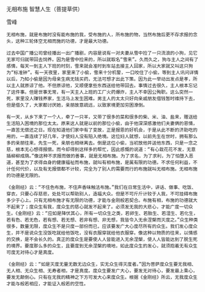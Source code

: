 无相布施 智慧人生（菩提草供）

雪峰


    无相布施，就是布施时没有能布施的我，受布施的人，所布施的物，当然布施后更不存求报的念头，这种三轮体空无相而施的功德，才是最大功德。

    过去中国广播公司曾经播出一出广播剧，内容是说有一对夫妻从雪中捡了一只流浪的小狗，见它无家可归就带回去饲养。因为是雪中捡来的，所以就取名“雪来”。久而久之，狗与主人之间有了感情，每天一到主人下班的时刻，雪来就会准时到车站去接主人回家，所以大家就又叫这只狗为“标准钟”。有一天夜里，家里来了小偷，雪来十分机警，一口咬住了小偷，等到主人讯问详情以后，乃知小偷是因为母亲生病无钱买药，无法可想才出此下策。因为此一举动出发点是孝，所以主人就原谅了他。不但原谅他，又顺便拿些东西送给他带回去。事情过去很久，主人根本忘记了这件事。但是世事无常，有一天主人上班的工厂火药爆炸，主人不幸因公殉职。这么突然一死，家里没人赚钱养家，生活马上发生困难。男主人的太太只好向亲戚朋友借钱暂时维持下去，但是借久了，大家都讨厌她，亲朋故意疏远，以致家境更加穷困潦倒。

    有一天，从乡下来了一个人，牵了一只羊，又带了很多的菜和很多的柴、米、油、盐来，赠送给生活陷入困境的那位太太。原来这人就是以前的那位小偷，由于他深深感激他们夫妻俩的恩情，一直苦无偿还之日。现在知道他们家中有了变故，正是报恩的好机会，于是从此不断的济助吃的用的，一直连续了好几年，才使妇人没有陷入绝境。这位妇人就想，以前先生在世时，拥有那么多的亲朋往来，先生一死，亲朋也相继离去。倒是这位小偷，当初放他并送他东西，只是一念之慈，根本无心想得报偿。而今却得到这样多的帮忙，因此感慨的说道：“有心栽花花不发，无意插柳柳成荫。”像这种不求报而做的善事，就是无相布施。为了求名，为了求利，为了怕堕入恶道，甚至为了求得自身的健康福祉而布施，就叫有相布施，是属有限的功德。不求任何利益，不计任何代价，以及有无报偿都不计较，完全为了别人的需要而行的布施就叫无相布施。无相布施的功德是无限的。

    《金刚经》云：“不住色布施，不住声香味触法布施。”我们在日常生活中，讲话、做事、吃饭、穿衣，只要心存慈悲，处处可以帮助别人，造福大众。但是不可斤斤计较于人我，不可挂碍布施多少于心上。只有无相布施才有无限的功德，才能与金刚般若契合。布施有相，布施的功德就大不起来了；度众生有我，度众生的慈心就发不起来了。必须发无我的大悲心，才能广度一切众生。《金刚经》云：“应如是降伏其心，所有一切众生之类，若卵生、若胎生、若湿生、若化生，若有色、若无色，若有想、若无想、若非有想、非无想，我皆令入无余涅槃而灭度之。”众生种类很多，数量无限，度众生不是只度一部份而已，应该要发广大心度尽所有的众生。我们发心度众生，并不是说众生没饭吃就给他饭吃，没有衣服穿就给他衣服穿。像这种以物质的往来，以情感的交换，是不会长久的。真正的度众生是要使人人皆能进入无余涅槃，使人人皆能达到了脱生死的境界。要度那么多的众生，且要度到无余涅槃的境地，如此度众生的发心，就须抱着无有众生可度无对待心才是真度。

    《金刚经》云：“如是灭度无量无数无边众生，实无众生得灭度者。”因为菩萨度众生要无我相、无人相、无众生相、无寿者相，才是真度。度众生要发广大心，要发无对待心，要发最上乘心，要发无颠倒心。只有在无我的精神之下方可发大心来度众生。根据《金刚经》所云，无我度众生才能与般若相应，才能证入般若的空性。



